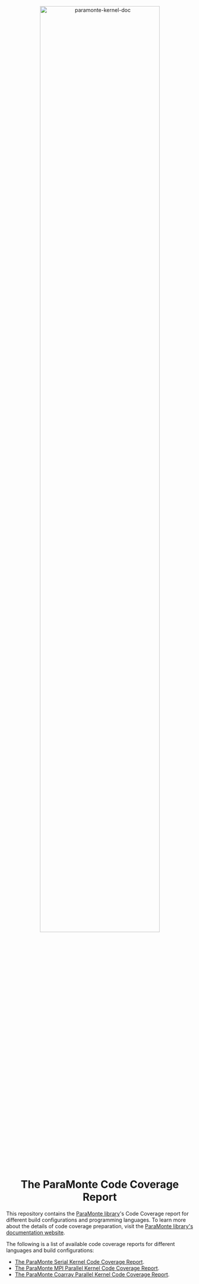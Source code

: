 <div align="center">

<a href="https://cdslaborg.github.io/paramonte-kernel-doc/html/" target="_blank">
    <img alt="paramonte-kernel-doc" src="https://cdslaborg.github.io/paramonte-kernel-doc/html/logo.png" width="80%">
</a>

The ParaMonte Code Coverage Report  
==================================

</div>

This repository contains the [ParaMonte library](https://github.com/cdslaborg/paramonte)'s Code Coverage report for different build configurations and programming languages. 
To learn more about the details of code coverage preparation, visit the [ParaMonte library's documentation website](https://www.cdslab.org/paramonte/).  

The following is a list of available code coverage reports for different languages and build configurations:  

+   [The ParaMonte Serial Kernel Code Coverage Report](https://cdslaborg.github.io/paramonte-codecov/kernel/serial/).  
+   [The ParaMonte MPI Parallel Kernel Code Coverage Report](https://cdslaborg.github.io/paramonte-codecov/kernel/mpi/).  
+   [The ParaMonte Coarray Parallel Kernel Code Coverage Report](https://cdslaborg.github.io/paramonte-codecov/kernel/caf/).  

